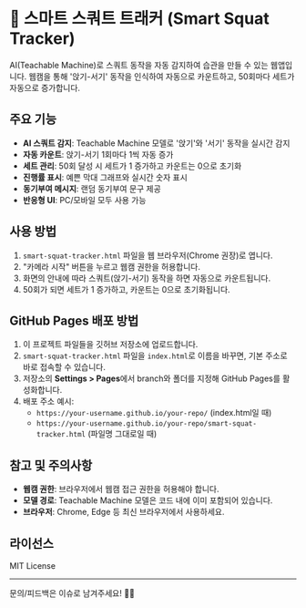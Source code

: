 # 🤖 스마트 스쿼트 트래커 (Smart Squat Tracker)

AI(Teachable Machine)로 스쿼트 동작을 자동 감지하여 습관을 만들 수 있는 웹앱입니다. 웹캠을 통해 '앉기-서기' 동작을 인식하여 자동으로 카운트하고, 50회마다 세트가 자동으로 증가합니다.

## 주요 기능
- **AI 스쿼트 감지**: Teachable Machine 모델로 '앉기'와 '서기' 동작을 실시간 감지
- **자동 카운트**: 앉기-서기 1회마다 1씩 자동 증가
- **세트 관리**: 50회 달성 시 세트가 1 증가하고 카운트는 0으로 초기화
- **진행률 표시**: 예쁜 막대 그래프와 실시간 숫자 표시
- **동기부여 메시지**: 랜덤 동기부여 문구 제공
- **반응형 UI**: PC/모바일 모두 사용 가능

## 사용 방법
1. `smart-squat-tracker.html` 파일을 웹 브라우저(Chrome 권장)로 엽니다.
2. "카메라 시작" 버튼을 누르고 웹캠 권한을 허용합니다.
3. 화면의 안내에 따라 스쿼트(앉기-서기) 동작을 하면 자동으로 카운트됩니다.
4. 50회가 되면 세트가 1 증가하고, 카운트는 0으로 초기화됩니다.

## GitHub Pages 배포 방법
1. 이 프로젝트 파일들을 깃허브 저장소에 업로드합니다.
2. `smart-squat-tracker.html` 파일을 `index.html`로 이름을 바꾸면, 기본 주소로 바로 접속할 수 있습니다.
3. 저장소의 **Settings > Pages**에서 branch와 폴더를 지정해 GitHub Pages를 활성화합니다.
4. 배포 주소 예시:
   - `https://your-username.github.io/your-repo/` (index.html일 때)
   - `https://your-username.github.io/your-repo/smart-squat-tracker.html` (파일명 그대로일 때)

## 참고 및 주의사항
- **웹캠 권한**: 브라우저에서 웹캠 접근 권한을 허용해야 합니다.
- **모델 경로**: Teachable Machine 모델은 코드 내에 이미 포함되어 있습니다.
- **브라우저**: Chrome, Edge 등 최신 브라우저에서 사용하세요.

## 라이선스
MIT License

---

문의/피드백은 이슈로 남겨주세요! 🏋️‍♂️ 